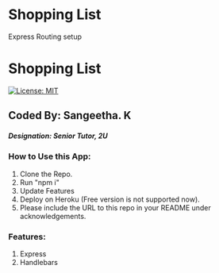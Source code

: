 # Shopping List
Express Routing setup

# Shopping List
[![License: MIT](https://img.shields.io/badge/License-MIT-yellow.svg)](https://opensource.org/licenses/MIT)

## Coded By: Sangeetha. K
##### Designation: Senior Tutor, 2U

### How to Use this App:
1. Clone the Repo.
2. Run "npm i"
3. Update Features
4. Deploy on Heroku (Free version is not supported now).
5. Please include the URL to this repo in your README under acknowledgements. 


### Features:
1. Express
2. Handlebars




